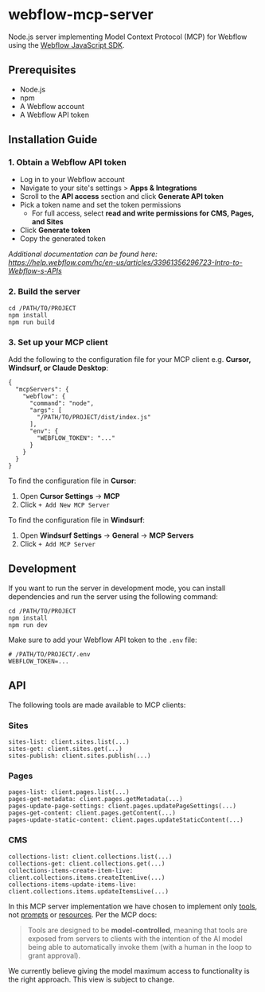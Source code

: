 # webflow-mcp-server

Node.js server implementing Model Context Protocol (MCP) for Webflow using the [Webflow JavaScript SDK](https://github.com/webflow/js-webflow-api).

## Prerequisites

- Node.js
- npm
- A Webflow account
- A Webflow API token

## Installation Guide

### 1. Obtain a Webflow API token

- Log in to your Webflow account
- Navigate to your site's settings > **Apps & Integrations**
- Scroll to the **API access** section and click **Generate API token**
- Pick a token name and set the token permissions
  - For full access, select **read and write permissions for CMS, Pages, and Sites**
- Click **Generate token**
- Copy the generated token

_Additional documentation can be found here: https://help.webflow.com/hc/en-us/articles/33961356296723-Intro-to-Webflow-s-APIs_

### 2. Build the server

```shell
cd /PATH/TO/PROJECT
npm install
npm run build
```

### 3. Set up your MCP client

Add the following to the configuration file for your MCP client e.g. **Cursor, Windsurf, or Claude Desktop**:

```
{
  "mcpServers": {
    "webflow": {
      "command": "node",
      "args": [
        "/PATH/TO/PROJECT/dist/index.js"
      ],
      "env": {
        "WEBFLOW_TOKEN": "..."
      }
    }
  }
}
```

To find the configuration file in **Cursor**:

1. Open **Cursor Settings** → **MCP**
2. Click `+ Add New MCP Server`

To find the configuration file in **Windsurf**:

1. Open **Windsurf Settings** → **General** → **MCP Servers**
2. Click `+ Add MCP Server`

## Development

If you want to run the server in development mode, you can install dependencies and run the server using the following command:

```shell
cd /PATH/TO/PROJECT
npm install
npm run dev
```

Make sure to add your Webflow API token to the `.env` file:

```
# /PATH/TO/PROJECT/.env
WEBFLOW_TOKEN=...
```

## API

The following tools are made available to MCP clients:

### Sites

```
sites-list: client.sites.list(...)
sites-get: client.sites.get(...)
sites-publish: client.sites.publish(...)
```

### Pages

```
pages-list: client.pages.list(...)
pages-get-metadata: client.pages.getMetadata(...)
pages-update-page-settings: client.pages.updatePageSettings(...)
pages-get-content: client.pages.getContent(...)
pages-update-static-content: client.pages.updateStaticContent(...)
```

### CMS

```
collections-list: client.collections.list(...)
collections-get: client.collections.get(...)
collections-items-create-item-live: client.collections.items.createItemLive(...)
collections-items-update-items-live: client.collections.items.updateItemsLive(...)
```

In this MCP server implementation we have chosen to implement only [tools](https://modelcontextprotocol.io/docs/concepts/tools), not [prompts](https://modelcontextprotocol.io/docs/concepts/prompts) or [resources](https://modelcontextprotocol.io/docs/concepts/resources). Per the MCP docs:

> Tools are designed to be **model-controlled**, meaning that tools are exposed from servers to clients with the intention of the AI model being able to automatically invoke them (with a human in the loop to grant approval).

We currently believe giving the model maximum access to functionality is the right approach. This view is subject to change.
